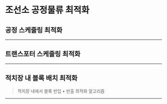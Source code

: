 # 조선소 공정물류 최적화

## 공정 스케줄링 최적화



------------

## 트랜스포터 스케줄링 최적화



------------

## 적치장 내 블록 배치 최적화
> 적치장 내에서 블록 반입 • 반출 최적화 알고리즘


------------
